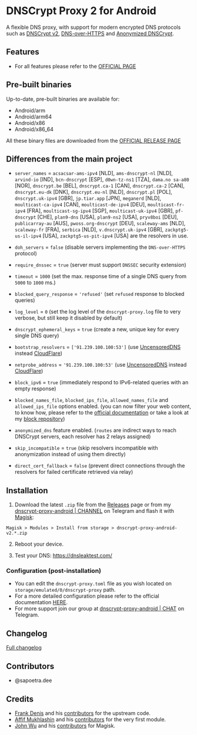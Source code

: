 # DNSCrypt Proxy 2 for Android

A flexible DNS proxy, with support for modern encrypted DNS protocols such as [DNSCrypt v2](https://dnscrypt.info/protocol), [DNS-over-HTTPS](https://www.rfc-editor.org/rfc/rfc8484.txt) and [Anonymized DNSCrypt](https://github.com/DNSCrypt/dnscrypt-protocol/blob/master/ANONYMIZED-DNSCRYPT.txt).


## Features

- For all features please refer to the [OFFICIAL PAGE](https://github.com/DNSCrypt/dnscrypt-proxy#features)


## Pre-built binaries

Up-to-date, pre-built binaries are available for:

- Android/arm
- Android/arm64
- Android/x86
- Android/x86_64

All these binary files are downloaded from the [OFFICIAL RELEASE PAGE](https://github.com/DNSCrypt/dnscrypt-proxy/releases)


## Differences from the main project

- `server_names` = `acsacsar-ams-ipv4` [NLD], `ams-dnscrypt-nl` [NLD], `arvind-io` [IND], `bcn-dnscrypt` [ESP], `d0wn-tz-ns1` [TZA], `dama.no sa-a80` [NOR], `dnscrypt.be` [BEL], `dnscrypt.ca-1` [CAN], `dnscrypt.ca-2` [CAN], `dnscrypt.eu-dk` [DNK], `dnscrypt.eu-nl` [NLD], `dnscrypt.pl` [POL], `dnscrypt.uk-ipv4` [GBR], `jp.tiar.app` [JPN], `meganerd` [NLD], `moulticast-ca-ipv4` [CAN], `moulticast-de-ipv4` [DEU], `moulticast-fr-ipv4` [FRA], `moulticast-sg-ipv4` [SGP], `moulticast-uk-ipv4` [GBR], `pf-dnscrypt` [CHE], `plan9-dns` [USA], `plan9-ns2` [USA], `pryv8boi` [DEU], `publicarray-au` [AUS], `pwoss.org-dnscrypt` [DEU], `scaleway-ams` [NLD], `scaleway-fr` [FRA], `serbica` [NLD], `v.dnscrypt.uk-ipv4` [GBR], `zackptg5-us-il-ipv4` [USA], `zackptg5-us-pit-ipv4` [USA] are the resolvers in use.

- `doh_servers` = `false` (disable servers implementing the `DNS-over-HTTPS` protocol)

- `require_dnssec` = `true` (server must support `DNSSEC` security extension)

- `timeout` = `1000` (set the max. response time of a single DNS query from `5000` to `1000` ms.)

- `blocked_query_response` = `'refused'` (set `refused` response to blocked queries)

- `log_level` = `0` (set the log level of the `dnscrypt-proxy.log` file to very verbose, but still keep it disabled by default)

- `dnscrypt_ephemeral_keys` = `true` (create a new, unique key for every single DNS query)

- `bootstrap_resolvers` = `['91.239.100.100:53']` (use [UncensoredDNS](https://blog.uncensoreddns.org/) instead [CloudFlare](https://iscloudflaresafeyet.com/))

- `netprobe_address` = `'91.239.100.100:53'` (use [UncensoredDNS](https://blog.uncensoreddns.org/) instead [CloudFlare](https://iscloudflaresafeyet.com/))

- `block_ipv6` = `true` (immediately respond to IPv6-related queries with an empty response)

- `blocked_names_file`, `blocked_ips_file`, `allowed_names_file` and `allowed_ips_file` options enabled. (you can now filter your web content, to know how, please refer to the [official documentation](https://github.com/DNSCrypt/dnscrypt-proxy/wiki/Filters) or take a look at my [block repository](https://codeberg.org/quindecim/block))

- `anonymized_dns` feature enabled. (`routes` are indirect ways to reach DNSCrypt servers, each resolver has 2 relays assigned)

- `skip_incompatible` = `true` (skip resolvers incompatible with anonymization instead of using them directly)

- `direct_cert_fallback` = `false` (prevent direct connections through the resolvers for failed certificate retrieved via relay)


## Installation

1. Download the latest `.zip` file from the [Releases](https://codeberg.org/quindecim/dnscrypt-proxy-android/releases) page or from my [dnscrypt-proxy-android | CHANNEL](https://t.me/dnscrypt_proxy) on Telegram and flash it with [Magisk](https://github.com/topjohnwu/Magisk):

```
Magisk > Modules > Install from storage > dnscrypt-proxy-android-v2.*.zip
```

2. Reboot your device.

3. Test your DNS: https://dnsleaktest.com/


### Configuration (post-installation)

- You can edit the `dnscrypt-proxy.toml` file as you wish located on `storage/emulated/0/dnscrypt-proxy` path.
- For a more detailed configuration please refer to the official documentation [HERE](https://github.com/DNSCrypt/dnscrypt-proxy/wiki/Configuration).
- For more support join our group at [dnscrypt-proxy-android | CHAT](https://t.me/qd_invitations) on Telegram.


## Changelog

[Full changelog](https://codeberg.org/quindecim/dnscrypt-proxy-android/src/branch/master/CHANGELOG.md)


## Contributors

- @sapoetra.dee


## Credits

- [Frank Denis](https://github.com/jedisct1) and his [contributors](https://github.com/DNSCrypt/dnscrypt-proxy/graphs/contributors) for the upstream code.
- [Affif Mukhlashin](https://github.com/bluemeda) and his [contributors](https://github.com/bluemeda/dnscrypt-proxy-magisk/graphs/contributors) for the very first module.
- [John Wu](https://github.com/topjohnwu) and his [contributors](https://github.com/topjohnwu/Magisk/graphs/contributors) for Magisk.

